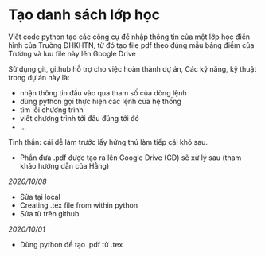 # Tạo danh sách lớp học

Viết code python tạo các công cụ để nhập thông tin của một lớp học điển hình của Trường ĐHKHTN, từ đó tạo file pdf theo đúng mẫu bảng điểm của Trường và lưu file này lên Google Drive

Sử dụng git, github hỗ trợ cho việc hoàn thành dự án,
Các kỹ năng, kỹ thuật trong dự án này là:
* nhận  thông tin đầu vào qua tham số của dòng lệnh
* dùng python gọi thực hiện các lệnh của hệ thống
* tìm lỗi chương trình
* viết chương trình tới đâu đúng tới đó
* ...

Tinh thần: cái dễ làm trước lấy hứng thú làm tiếp cái khó sau.

- Phần đưa .pdf được tạo ra lên Google Drive (GD) sẽ xử lý sau (tham khảo hướng dẫn của Hằng)

*2020/10/08*
- Sửa tại local
- Creating .tex file from within python 
- Sửa từ trên github

*2020/10/01*
- Dùng python để tạo .pdf từ .tex 
